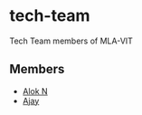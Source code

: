 # tech-team

Tech Team members of MLA-VIT

## Members

- [Alok N](https://github.com/mintbomb27)
- [Ajay](https://github.com/Ajayk44)
